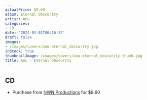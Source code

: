 ```yaml
---
actualPrice: $9.60
album: Eternal Obscurity
artist: Anu
categories:
- CD
date: '2024-03-01T06:16:37'
draft: false
images:
- /images/covers/anu-eternal_obscurity.jpg
inStock: true
thumbnailImage: /images/covers/anu-eternal_obscurity-thumb.jpg
title: Anu - Eternal Obscurity
---
```


## CD
* Purchase from [NWN Productions](http://shop.nwnprod.com/index.php?route=product/product&path=93&product_id=27795&sort=pd.name&order=ASC) for $9.60
